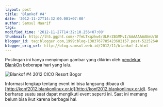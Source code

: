 ```yaml
---
layout: post
title: 'Blankof #4'
date: '2012-11-27T14:32:00.001+07:00'
author: Samsul Maarif
tags: 
modified_time: '2012-11-27T14:32:10.256+07:00'
thumbnail: http://lh5.ggpht.com/-7feLTxqzkw4/ULRrZBGMMvI/AAAAAAAAEmU/GPk7botHNXM/s72-c/%25255BUNSET%25255D.png
blogger_id: tag:blogger.com,1999:blog-1383767785423682157.post-522526463801880255
blogger_orig_url: http://blog.samsul.web.id/2012/11/blankof-4.html
---
```


Postingan ini hanya menyimpan gambar yang dikirim oleh [pendekar](https://www.facebook.com/AzisBluesSweet "Azis Ws") [BlankOn](http://blankonlinux.or.id) beberapa hari yang lalu.

![Blankof #4 2012 CICO Resort Bogor](http://lh5.ggpht.com/-7feLTxqzkw4/ULRrZBGMMvI/AAAAAAAAEmU/GPk7botHNXM/%25255BUNSET%25255D.png)

Informasi lengkap tentang event ini bisa langsung dibaca di [http://konf2012.blankonlinux.or.id](http://konf2012.blankonlinux.or.id). Saya berharap suatu saat dapat mengikuti event seperti ini. Saat ini memang belum bisa ikut karena berbagai hal.
